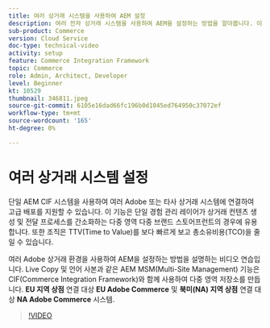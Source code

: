 ```yaml
---
title: 여러 상거래 시스템을 사용하여 AEM 설정
description: 여러 전자 상거래 시스템을 사용하여 AEM을 설정하는 방법을 알아봅니다. 이를 통해 프로젝트는 여러 Adobe 또는 다중 브랜드, 다중 영역 저장소용의 타사 상거래 백엔드에 연결하는 단일 경험 관리 계층을 지원할 수 있습니다.
sub-product: Commerce
version: Cloud Service
doc-type: technical-video
activity: setup
feature: Commerce Integration Framework
topic: Commerce
role: Admin, Architect, Developer
level: Beginner
kt: 10529
thumbnail: 346811.jpeg
source-git-commit: 6105e16dad66fc196b0d1045ed764950c37072ef
workflow-type: tm+mt
source-wordcount: '165'
ht-degree: 0%

---
```



# 여러 상거래 시스템 설정

단일 AEM CIF 시스템을 사용하여 여러 Adobe 또는 타사 상거래 시스템에 연결하여 고급 배포를 지원할 수 있습니다. 이 기능은 단일 경험 관리 레이어가 상거래 컨텐츠 생성 및 전달 프로세스를 간소화하는 다중 영역 다중 브랜드 스토어프런트의 경우에 유용합니다. 또한 조직은 TTV(Time to Value)를 보다 빠르게 보고 총소유비용(TCO)을 줄일 수 있습니다.

여러 Adobe 상거래 환경을 사용하여 AEM을 설정하는 방법을 설명하는 비디오 연습입니다. Live Copy 및 언어 사본과 같은 AEM MSM(Multi-Site Management) 기능은 CIF(Commerce Integration Framework)와 함께 사용하여 다중 영역 저장소를 만듭니다. __EU 지역 상점__ 연결 대상 __EU Adobe Commerce__ 및 __북미(NA) 지역 상점__ 연결 대상 __NA Adobe Commerce__ 시스템.

>[!VIDEO](https://video.tv.adobe.com/v/346811/?quality=12&learn=on)
